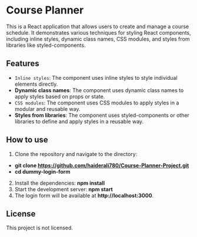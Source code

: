 # Course Planner
This is a React application that allows users to create and manage a course schedule. It demonstrates various techniques for styling React components, including inline styles, dynamic class names, CSS modules, and styles from libraries like styled-components.
## Features
- `Inline styles`: The component uses inline styles to style individual elements directly.
- **Dynamic class names**: The component uses dynamic class names to apply styles based on props or state.
- `CSS modules`: The component uses CSS modules to apply styles in a modular and reusable way.
- **Styles from libraries**: The component uses styled-components or other libraries to define and apply styles in a reusable way.
## How to use
1. Clone the repository and navigate to the directory:
- **git clone https://github.com/haiderali780/Course-Planner-Project.git**
- **cd dummy-login-form**
2. Install the dependencies:
**npm install**
3. Start the development server:
**npm start**
4. The login form will be available at **http://localhost:3000**.

## License
This project is not licensed.
